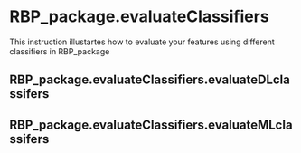 RBP_package.evaluateClassifiers
============
This instruction illustartes how to evaluate your features using different classifiers in RBP_package

## RBP_package.evaluateClassifiers.evaluateDLclassifers

## RBP_package.evaluateClassifiers.evaluateMLclassifers